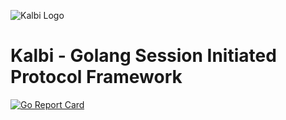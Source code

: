 ![Kalbi Logo](https://raw.githubusercontent.com/hyperioxx/Kalbi/master/assets/images/logo_transparent_background.png "Kalbi Logo")

# Kalbi - Golang Session Initiated Protocol Framework  

[![Go Report Card](https://goreportcard.com/badge/github.com/hyperioxx/Kalbi)](https://goreportcard.com/report/github.com/hyperioxx/Kalbi)